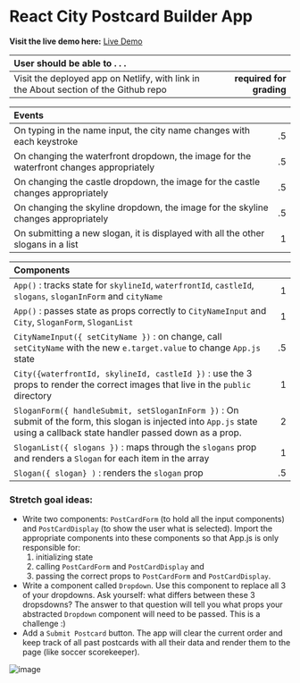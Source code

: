 # React City Postcard Builder App

**Visit the live demo here:** [Live Demo](https://keen-babbage-8e7d8b.netlify.app/)

| User should be able to . . .                                                         |             |
| :----------------------------------------------------------------------------------- | ----------: |
| Visit the deployed app on Netlify, with link in the About section of the Github repo |  **required for grading** |

| Events                                                                                |             |
| :----------------------------------------------------------------------------------- | ----------: |
| On typing in the name input, the city name changes with each keystroke  |        .5 |
| On changing the waterfront dropdown, the image for the waterfront changes appropriately  |        .5 |
| On changing the castle dropdown, the image for the castle changes appropriately  |        .5 |
| On changing the skyline dropdown, the image for the skyline changes appropriately  |        .5 |
| On submitting a new slogan, it is displayed with all the other slogans in a list |        1 |

| Components                                                                                |             |
| :----------------------------------------------------------------------------------- | ----------: |
| `App()` : tracks state for `skylineId`, `waterfrontId`, `castleId`, `slogans`, `sloganInForm` and `cityName` |1|
| `App()` : passes state as props correctly to `CityNameInput` and `City`, `SloganForm`, `SloganList` |1|
| `CityNameInput({ setCityName })` : on change, call `setCityName` with the new `e.target.value` to change `App.js` state |.5|
| `City({waterfrontId, skylineId, castleId })` : use the 3 props to render the correct images that live in the `public` directory |1|
| `SloganForm({ handleSubmit, setSloganInForm })` : On submit of the form, this slogan is injected into `App.js` state using a callback state handler passed down as a prop. |2|
| `SloganList({ slogans })` : maps through the `slogans` prop and renders a `Slogan` for each item in the array |1|
| `Slogan({ slogan} )` : renders the `slogan` prop |.5|

### Stretch goal ideas:
- Write two components: `PostCardForm` (to hold all the input components) and `PostCardDisplay` (to show the user what is selected). Import the appropriate components into these components so that App.js is only responsible for: 
  1) initializing state 
  2) calling `PostCardForm` and `PostCardDisplay` and
  3) passing the correct props to `PostCardForm` and `PostCardDisplay`.
- Write a component called `Dropdown`. Use this component to replace all 3 of your dropdowns. Ask yourself: what differs between these 3 dropsdowns? The answer to that question will tell you what props your abstracted `Dropdown` component will need to be passed. This is a challenge :)
- Add a `Submit Postcard` button. The app will clear the current order and keep track of all past postcards with all their data and render them to the page (like soccer scorekeeper).

![image](https://user-images.githubusercontent.com/16160135/150245906-64beead2-28a0-4062-b7d3-fc8734ec2ead.png)




